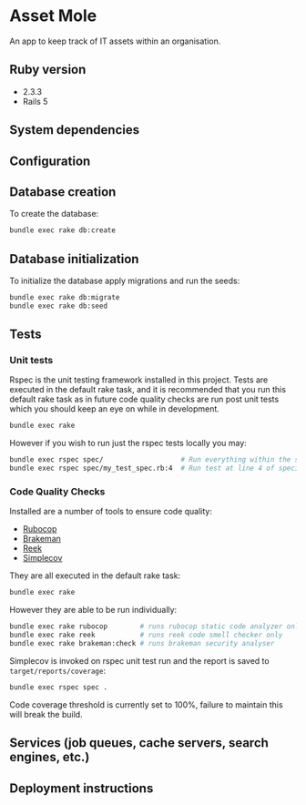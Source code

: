 # Asset Mole

An app to keep track of IT assets within an organisation.

## Ruby version
- 2.3.3
- Rails 5

## System dependencies

## Configuration

## Database creation

To create the database:

```bash
bundle exec rake db:create
```

## Database initialization

To initialize the database apply migrations and run the seeds:

```bash
bundle exec rake db:migrate
bundle exec rake db:seed
```

## Tests

### Unit tests

Rspec is the unit testing framework installed in this project. Tests are executed in the default rake
task, and it is recommended that you run this default rake task as in future code quality checks are run post unit tests which you should keep an eye on while in development.

```bash
bundle exec rake
```
However if you wish to run just the rspec tests locally you may:

```bash
bundle exec rspec spec/                   # Run everything within the spec directory
bundle exec rspec spec/my_test_spec.rb:4  # Run test at line 4 of specific test

```
### Code Quality Checks

Installed are a number of tools to ensure code quality:

- [Rubocop](https://github.com/bbatsov/rubocop)
- [Brakeman](https://github.com/presidentbeef/brakeman)
- [Reek](https://github.com/troessner/reek)
- [Simplecov](https://github.com/colszowka/simplecov)

They are all executed in the default rake task:

```bash
bundle exec rake
```

However they are able to be run individually:

```bash
bundle exec rake rubocop        # runs rubocop static code analyzer only
bundle exec rake reek           # runs reek code smell checker only
bundle exec rake brakeman:check # runs brakeman security analyser
```

Simplecov is invoked on rspec unit test run and the report is saved to `target/reports/coverage`:

```bash
bundle exec rspec spec .
```

Code coverage threshold is currently set to 100%, failure to maintain this will break the build.

## Services (job queues, cache servers, search engines, etc.)

## Deployment instructions

